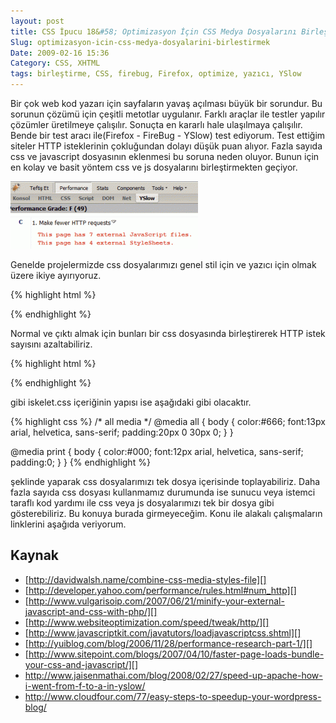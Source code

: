 ```yaml
---
layout: post
title: CSS İpucu 18&#58; Optimizasyon İçin CSS Medya Dosyalarını Birleştirmek
Slug: optimizasyon-icin-css-medya-dosyalarini-birlestirmek
Date: 2009-02-16 15:36
Category: CSS, XHTML
tags: birleştirme, CSS, firebug, Firefox, optimize, yazıcı, YSlow
---
```


Bir çok web kod yazarı için sayfaların yavaş açılması büyük bir
sorundur. Bu sorunun çözümü için çeşitli metotlar uygulanır. Farklı
araçlar ile testler yapılır çözümler üretilmeye çalışılır. Sonuçta en
kararlı hale ulaşılmaya çalışılır. Bende bir test aracı ile(Firefox -
FireBug - YSlow) test ediyorum. Test ettiğim siteler HTTP isteklerinin
çokluğundan dolayı düşük puan alıyor. Fazla sayıda css ve javascript
dosyasının eklenmesi bu soruna neden oluyor. Bunun için en kolay ve
basit yöntem css ve js dosyalarını birleştirmekten geçiyor.

![optimizedenonce][]

Genelde projelermizde css dosyalarımızı genel stil için ve yazıcı için
olmak üzere ikiye ayırıyoruz.

{% highlight html %}
<link rel="stylesheet" href="/style/iskelet.css" type="text/css" media="screen"></link>
<link rel="stylesheet" href="/style/yazici.css" type="text/css" media="print"></link>
{% endhighlight %}

Normal ve çıktı almak için bunları bir css dosyasında birleştirerek HTTP istek sayısını azaltabiliriz.

{% highlight html %}
<link rel="stylesheet" href="/style/iskelet.css" type="text/css"></link>
{% endhighlight %}

gibi iskelet.css içeriğinin yapısı ise aşağıdaki gibi olacaktır.

{% highlight css %}
/* all media */
@media all {
    body {
        color:#666;
        font:13px arial, helvetica, sans-serif;
        padding:20px 0 30px 0;
        }
}

@media print {
    body {
        color:#000;
        font:12px arial, helvetica, sans-serif;
        padding:0;
        }
}
{% endhighlight %}

şeklinde yaparak css dosyalarımızı tek dosya içerisinde toplayabiliriz. Daha fazla sayıda css
dosyası kullanmamız durumunda ise sunucu veya istemci taraflı kod
yardımı ile css veya js dosyalarımızı tek bir dosya gibi gösterebiliriz.
Bu konuya burada girmeyeceğim. Konu ile alakalı çalışmaların linklerini
aşağıda veriyorum.

## Kaynak

-   [http://davidwalsh.name/combine-css-media-styles-file][]
-   [http://developer.yahoo.com/performance/rules.html#num_http][]
-   [http://www.vulgarisoip.com/2007/06/21/minify-your-external-javascript-and-css-with-php/][]
-   [http://www.websiteoptimization.com/speed/tweak/http/][]
-   [http://www.javascriptkit.com/javatutors/loadjavascriptcss.shtml][]
-   [http://yuiblog.com/blog/2006/11/28/performance-research-part-1/][]
-   [http://www.sitepoint.com/blogs/2007/04/10/faster-page-loads-bundle-your-css-and-javascript/][]
-   http://www.jaisenmathai.com/blog/2008/02/27/speed-up-apache-how-i-went-from-f-to-a-in-yslow/
-   http://www.cloudfour.com/77/easy-steps-to-speedup-your-wordpress-blog/


  [optimizedenonce]: /images/optimizedenonce-300x108.gif "optimizedenonce"
  [http://davidwalsh.name/combine-css-media-styles-file]: http://davidwalsh.name/combine-css-media-styles-file "http://davidwalsh.name/combine-css-media-styles-file"
  [http://developer.yahoo.com/performance/rules.html#num_http]: http://developer.yahoo.com/performance/rules.html#num_http "http://developer.yahoo.com/performance/rules.html#num_http"
  [http://www.vulgarisoip.com/2007/06/21/minify-your-external-javascript-and-css-with-php/]: http://www.vulgarisoip.com/2007/06/21/minify-your-external-javascript-and-css-with-php/
    "http://www.vulgarisoip.com/2007/06/21/minify-your-external-javascript-and-css-with-php/"
  [http://www.websiteoptimization.com/speed/tweak/http/]: http://www.websiteoptimization.com/speed/tweak/http/
    "http://www.websiteoptimization.com/speed/tweak/http/"
  [http://www.javascriptkit.com/javatutors/loadjavascriptcss.shtml]: http://www.javascriptkit.com/javatutors/loadjavascriptcss.shtml
    "http://www.javascriptkit.com/javatutors/loadjavascriptcss.shtml"
  [http://yuiblog.com/blog/2006/11/28/performance-research-part-1/]: http://yuiblog.com/blog/2006/11/28/performance-research-part-1/
    "http://yuiblog.com/blog/2006/11/28/performance-research-part-1/"
  [http://www.sitepoint.com/blogs/2007/04/10/faster-page-loads-bundle-your-css-and-javascript/]: http://www.sitepoint.com/blogs/2007/04/10/faster-page-loads-bundle-your-css-and-javascript/
    "http://www.sitepoint.com/blogs/2007/04/10/faster-page-loads-bundle-your-css-and-javascript/"